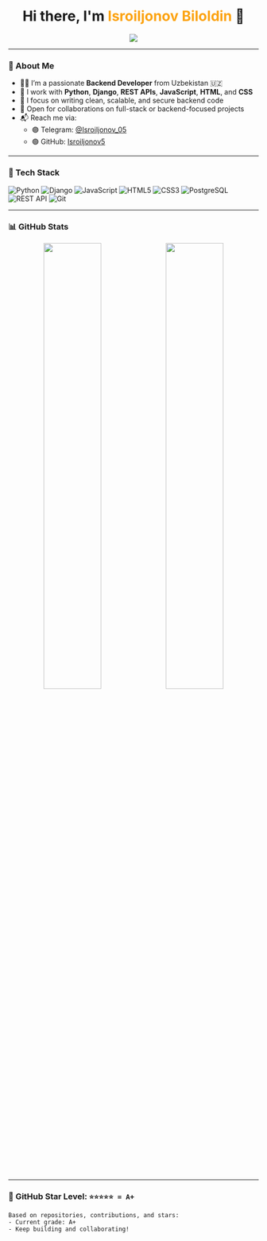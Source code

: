 <h1 align="center">Hi there, I'm <span style="color:#fca311;">Isroiljonov Biloldin</span> 👋</h1>

<p align="center">
  <img src="https://readme-typing-svg.herokuapp.com/?lines=Backend+Developer;Python+Django+Specialist;JavaScript+&+API+Engineer;Creative+Problem+Solver;Let’s+Build+Together!&center=true&width=500&height=40&color=FCA311&vCenter=true&size=20">
</p>

---

### 🧠 About Me

- 👨‍💻 I’m a passionate **Backend Developer** from Uzbekistan 🇺🇿  
- 💼 I work with **Python**, **Django**, **REST APIs**, **JavaScript**, **HTML**, and **CSS**  
- 🎯 I focus on writing clean, scalable, and secure backend code  
- 🤝 Open for collaborations on full-stack or backend-focused projects  
- 📬 Reach me via:
  - 🟣 Telegram: [@Isroiljonov_05](https://t.me/Isroiljonov_05)
  - 🟢 GitHub: [Isroiljonov5](https://github.com/Isroiljonov5)

---

### 🚀 Tech Stack

![Python](https://img.shields.io/badge/-Python-05122A?style=for-the-badge&logo=python)
![Django](https://img.shields.io/badge/-Django-05122A?style=for-the-badge&logo=django)
![JavaScript](https://img.shields.io/badge/-JavaScript-05122A?style=for-the-badge&logo=javascript)
![HTML5](https://img.shields.io/badge/-HTML5-05122A?style=for-the-badge&logo=html5)
![CSS3](https://img.shields.io/badge/-CSS3-05122A?style=for-the-badge&logo=css3)
![PostgreSQL](https://img.shields.io/badge/-PostgreSQL-05122A?style=for-the-badge&logo=postgresql)
![REST API](https://img.shields.io/badge/-REST-05122A?style=for-the-badge&logo=fastapi)
![Git](https://img.shields.io/badge/-Git-05122A?style=for-the-badge&logo=git)

---

### 📊 GitHub Stats

<p align="center">
  <img src="https://github-readme-stats.vercel.app/api?username=Isroiljonov5&show_icons=true&theme=radical&hide_border=true&bg_color=00000000" width="48%">
  <img src="https://github-readme-streak-stats.herokuapp.com?user=Isroiljonov5&theme=radical&hide_border=true&background=00000000" width="48%">
</p>

---

### 🌟 GitHub Star Level: `⭐️⭐️⭐️⭐️⭐️ = A+`

```text
Based on repositories, contributions, and stars:
- Current grade: A+
- Keep building and collaborating!
